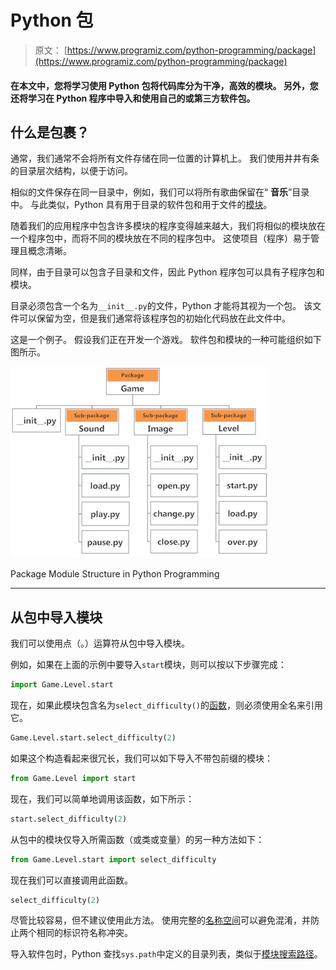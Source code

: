 # Python 包

> 原文： [https://www.programiz.com/python-programming/package](https://www.programiz.com/python-programming/package)

#### 在本文中，您将学习使用 Python 包将代码库分为干净，高效的模块。 另外，您还将学习在 Python 程序中导入和使用自己的或第三方软件包。

## 什么是包裹？

通常，我们通常不会将所有文件存储在同一位置的计算机上。 我们使用井井有条的目录层次结构，以便于访问。

相似的文件保存在同一目录中，例如，我们可以将所有歌曲保留在“ **音乐**”目录中。 与此类似，Python 具有用于目录的软件包和用于文件的[模块](/python-programming/modules)。

随着我们的应用程序中包含许多模块的程序变得越来越大，我们将相似的模块放在一个程序包中，而将不同的模块放在不同的程序包中。 这使项目（程序）易于管理且概念清晰。

同样，由于目录可以包含子目录和文件，因此 Python 程序包可以具有子程序包和模块。

目录必须包含一个名为`__init__.py`的文件，Python 才能将其视为一个包。 该文件可以保留为空，但是我们通常将该程序包的初始化代码放在此文件中。

这是一个例子。 假设我们正在开发一个游戏。 软件包和模块的一种可能组织如下图所示。

![Package Module Structure in Python Programming](img/642658db561640ab35eca32f7022300e.png "Package Module Structure")

Package Module Structure in Python Programming



* * *

## 从包中导入模块

我们可以使用点（。）运算符从包中导入模块。

例如，如果在上面的示例中要导入`start`模块，则可以按以下步骤完成：

```py
import Game.Level.start
```

现在，如果此模块包含名为`select_difficulty()`的[函数](/python-programming/function)，则必须使用全名来引用它。

```py
Game.Level.start.select_difficulty(2)
```

如果这个构造看起来很冗长，我们可以如下导入不带包前缀的模块：

```py
from Game.Level import start
```

现在，我们可以简单地调用该函数，如下所示：

```py
start.select_difficulty(2)
```

从包中的模块仅导入所需函数（或类或变量）的另一种方法如下：

```py
from Game.Level.start import select_difficulty
```

现在我们可以直接调用此函数。

```py
select_difficulty(2)
```

尽管比较容易，但不建议使用此方法。 使用完整的[名称空间](/python-programming/namespace)可以避免混淆，并防止两个相同的标识符名称冲突。

导入软件包时，Python 查找`sys.path`中定义的目录列表，类似于[模块搜索路径](/python-programming/modules#search)。